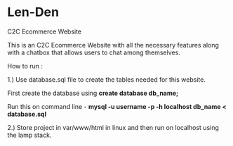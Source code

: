 # Len-Den
C2C Ecommerce Website

This is an C2C Ecommerce Website with all the necessary features along with a chatbox that allows users to chat among themselves. 

How to run :

1.) Use database.sql file to create the tables needed for this website.

First create the database using **create database db_name;**

Run this on command line - **mysql -u username -p -h localhost db_name < database.sql**

2.) Store project in var/www/html in linux and then run on localhost using the lamp stack.
